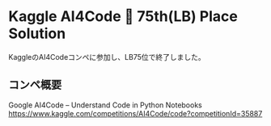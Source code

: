 # Kaggle AI4Code 🥉 75th(LB) Place Solution
KaggleのAI4Codeコンペに参加し、LB75位で終了しました。
## コンペ概要
Google AI4Code – Understand Code in Python Notebooks
https://www.kaggle.com/competitions/AI4Code/code?competitionId=35887
